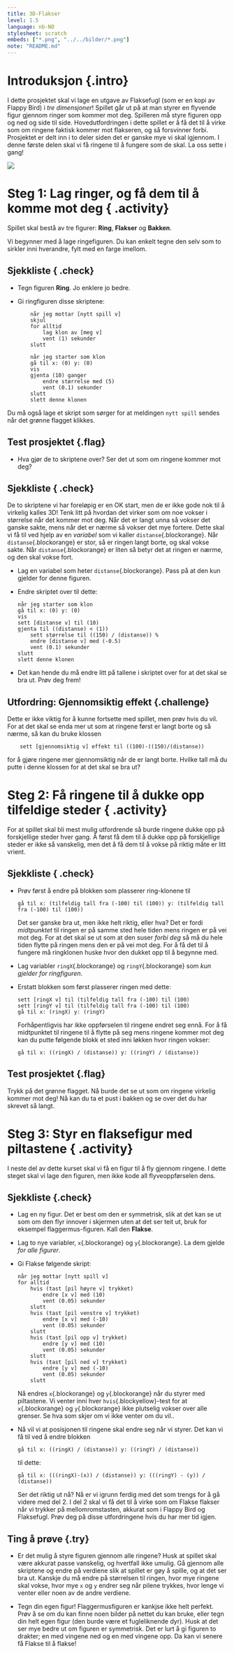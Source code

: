```yaml
---
title: 3D-Flakser
level: 1.5
language: nb-NO
stylesheet: scratch
embeds: ["*.png", "../../bilder/*.png"]
note: "README.md"
---
```


# Introduksjon {.intro}

I dette prosjektet skal vi lage en utgave av Flaksefugl (som er en kopi av Flappy Bird) i *tre dimensjoner*! Spillet går ut på at man styrer en flyvende figur gjennom ringer som kommer mot deg. Spilleren må styre figuren opp og ned og side til side. Hovedutfordringen i dette spillet er å få det til å virke som om ringene faktisk kommer mot flakseren, og så forsvinner forbi. Prosjektet er delt inn i to deler siden det er ganske mye vi skal igjennom. I denne første delen skal vi få ringene til å fungere som de skal. La oss sette i gang!

![](flakser.png)

# Steg 1: Lag ringer, og få dem til å komme mot deg { .activity}

Spillet skal bestå av tre figurer: __Ring__, __Flakser__ og __Bakken__. 

Vi begynner med å lage ringefiguren. Du kan enkelt tegne den selv som to sirkler inni hverandre, fylt med en farge imellom.

## Sjekkliste { .check}

+ Tegn figuren __Ring__. Jo enklere jo bedre.

+ Gi ringfiguren disse skriptene:

    ```blocks
	    når jeg mottar [nytt spill v]
		skjul
		for alltid
			lag klon av [meg v]
			vent (1) sekunder
        slutt

	    når jeg starter som klon
		gå til x: (0) y: (0)
		vis
		gjenta (10) ganger
			endre størrelse med (5)
			vent (0.1) sekunder
        slutt
		slett denne klonen
    ```

Du må også lage et skript som sørger for at meldingen `nytt spill` sendes når det grønne flagget klikkes. 

## Test prosjektet {.flag}

+ Hva gjør de to skriptene over? Ser det ut som om ringene kommer mot deg?

## Sjekkliste { .check}

De to skriptene vi har foreløpig er en OK start, men de er ikke gode nok til å virkelig kalles 3D! Tenk litt på hvordan det virker som om noe vokser i størrelse når det kommer mot deg. Når det er langt unna så vokser det ganske sakte, mens når det er nærme så vokser det mye fortere. Dette skal vi få til ved hjelp av en *variabel* som vi kaller `distanse`{.blockorange}. Når `distanse`{.blockorange} er stor, så er ringen langt borte, og skal vokse sakte. Når `distanse`{.blockorange} er liten så betyr det at ringen er nærme, og den skal vokse fort.

+ Lag en variabel som heter `distanse`{.blockorange}. Pass på at den kun gjelder for denne figuren.

+ Endre skriptet over til dette:

    ```blocks
	når jeg starter som klon
	gå til x: (0) y: (0)
	vis
	sett [distanse v] til (10)
	gjenta til ((distanse) < (1))
	    sett størrelse til ((150) / (distanse)) %
		endre [distanse v] med (-0.5)
		vent (0.1) sekunder
    slutt
	slett denne klonen
    ```
    
+ Det kan hende du må endre litt på tallene i skriptet over for at det skal se bra ut. Prøv deg frem!

## Utfordring: Gjennomsiktig effekt {.challenge}

Dette er ikke viktig for å kunne fortsette med spillet, men prøv hvis du vil. For at det skal se enda mer ut som at ringene først er langt borte og så nærme, så kan du bruke klossen

```blocks
    sett [gjennomsiktig v] effekt til ((100)-((150)/(distanse))
```

for å gjøre ringene mer gjennomsiktig når de er langt borte. Hvilke tall må du putte i denne klossen for at det skal se bra ut?

# Steg 2: Få ringene til å dukke opp tilfeldige steder { .activity}

For at spillet skal bli mest mulig utfordrende så burde ringene dukke opp på forskjellige steder hver gang. Å først få dem til å dukke opp på forskjellige steder er ikke så vanskelig, men det å få dem til å vokse på riktig måte er litt vrient. 

## Sjekkliste { .check}

+ Prøv først å endre på blokken som plasserer ring-klonene til 

    ```blocks
	gå til x: (tilfeldig tall fra (-100) til (100)) y: (tilfeldig tall fra (-100) til (100))
    ```
    
    Det ser ganske bra ut, men ikke helt riktig, eller hva? Det er fordi *midtpunktet* til ringen er på samme sted hele tiden mens ringen er på vei mot deg. For at det skal se ut som at den suser *forbi deg* så må du hele tiden flytte på ringen mens den er på vei mot deg. For å få det til å fungere må ringklonen huske hvor den dukket opp til å begynne med. 

+ Lag variabler `ringX`{.blockorange} og `ringY`{.blockorange} som *kun gjelder for ringfiguren*.

+ Erstatt blokken som først plasserer ringen med dette:

    ```blocks
	sett [ringX v] til (tilfeldig tall fra (-100) til (100)
	sett [ringY v] til (tilfeldig tall fra (-100) til (100)
	gå til x: (ringX) y: (ringY)
    ```
    
    Forhåpentligvis har ikke oppførselen til ringene endret seg ennå. For å få midtpunktet til ringene til å flytte på seg mens ringene kommer mot deg kan du putte følgende blokk et sted inni løkken hvor ringen vokser:
    
    ```blocks
	gå til x: ((ringX) / (distanse)) y: ((ringY) / (distanse))
    ```

## Test prosjektet {.flag}

Trykk på det grønne flagget. Nå burde det se ut som om ringene virkelig kommer mot deg! Nå kan du ta et pust i bakken og se over det du har skrevet så langt. 

# Steg 3: Styr en flaksefigur med piltastene { .activity}

I neste del av dette kurset skal vi få en figur til å fly gjennom ringene. I dette steget skal vi lage den figuren, men ikke kode all flyveoppførselen dens.

## Sjekkliste {.check}

+ Lag en ny figur. Det er best om den er symmetrisk, slik at det kan se ut som om den flyr innover i skjermen uten at det ser teit ut, bruk for eksempel flaggermus-figuren. Kall den __Flakse__.

+ Lag to nye variabler, `x`{.blockorange} og `y`{.blockorange}. La dem gjelde *for alle figurer*. 

+ Gi Flakse følgende skript:

    ```blocks
	når jeg mottar [nytt spill v]
	for alltid
		hvis (tast [pil høyre v] trykket)
			endre [x v] med (10)
			vent (0.05) sekunder
        slutt
		hvis (tast [pil venstre v] trykket)
			endre [x v] med (-10)
			vent (0.05) sekunder
        slutt
		hvis (tast [pil opp v] trykket)
	    	endre [y v] med (10)
			vent (0.05) sekunder
        slutt
		hvis (tast [pil ned v] trykket)
			endre [y v] med (-10)
			vent (0.05) sekunder
        slutt
    ```
    
    Nå endres `x`{.blockorange} og `y`{.blockorange} når du styrer med piltastene. Vi venter inni hver `hvis`{.blockyellow}-test for at `x`{.blockorange} og `y`{.blockorange} ikke plutselig vokser over alle grenser. Se hva som skjer om vi ikke venter om du vil..

+ Nå vil vi at posisjonen til ringene skal endre seg når vi styrer. Det kan vi få til ved å endre blokken

    ```blocks
	gå til x: ((ringX) / (distanse)) y: ((ringY) / (distanse))
    ```

    til dette:

    ```blocks
	gå til x: (((ringX)-(x)) / (distanse)) y: (((ringY) - (y)) / (distanse))
    ```
    
    Ser det riktig ut nå? Nå er vi igrunn ferdig med det som trengs for å gå videre med del 2. I del 2 skal vi få det til å virke som om Flakse flakser når vi trykker på mellomromstasten, akkurat som i Flappy Bird og Flaksefugl. Prøv deg på disse utfordringene hvis du har mer tid igjen.

## Ting å prøve {.try}

+ Er det mulig å styre figuren gjennom alle ringene? Husk at spillet skal være akkurat passe vanskelig, og hvertfall ikke umulig. Gå gjennom alle skriptene og endre på verdiene slik at spillet er gøy å spille, og at det ser bra ut. Kanskje du må endre på størrelsen til ringen, hvor mye ringene skal vokse, hvor mye `x` og `y` endrer seg når pilene trykkes, hvor lenge vi venter eller noen av de andre verdiene.

+ Tegn din egen figur! Flaggermusfiguren er kankjse ikke helt perfekt. Prøv å se om du kan finne noen bilder på nettet du kan bruke, eller tegn din helt egen figur (den burde være et fugleliknende dyr). Husk at det ser mye bedre ut om figuren er symmetrisk. Det er lurt å gi figuren to drakter; en med vingene ned og en med vingene opp. Da kan vi senere få Flakse til å flakse!
